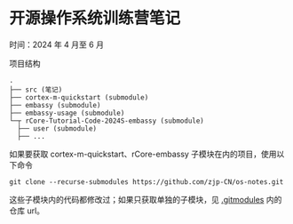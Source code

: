 # 开源操作系统训练营笔记

时间：2024 年 4 月至 6 月

项目结构

```text
.
├── src (笔记)
├── cortex-m-quickstart (submodule)
├── embassy (submodule)
├── embassy-usage (submodule)
└─┬ rCore-Tutorial-Code-2024S-embassy (submodule)
  ├── user (submodule)
  ├── ...                                             
```

如果要获取 cortex-m-quickstart、rCore-embassy 子模块在内的项目，使用以下命令

```console
git clone --recurse-submodules https://github.com/zjp-CN/os-notes.git
```

这些子模块内的代码都修改过；如果只获取单独的子模块，见 [.gitmodules](https://github.com/zjp-CN/os-notes/blob/main/.gitmodules) 内的仓库 url。
